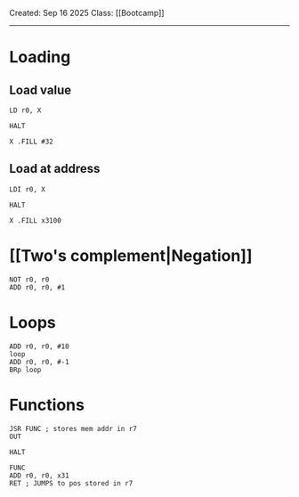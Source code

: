Created: Sep 16 2025
Class: [[Bootcamp]] 
- - -
# Loading
## Load value
```
LD r0, X

HALT

X .FILL #32
```
## Load at address
```
LDI r0, X

HALT

X .FILL x3100
```

# [[Two's complement|Negation]]
```
NOT r0, r0
ADD r0, r0, #1
```
# Loops
```
ADD r0, r0, #10
loop
ADD r0, r0, #-1
BRp loop
```
# Functions
```
JSR FUNC ; stores mem addr in r7
OUT

HALT 

FUNC
ADD r0, r0, x31
RET ; JUMPS to pos stored in r7
```